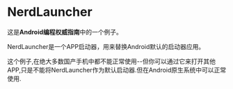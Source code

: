 # NerdLauncher

这是**Android编程权威指南**中的一个例子。

NerdLauncher是一个APP启动器，用来替换Android默认的启动器应用。

这个例子,在绝大多数国产手机中都不能正常使用--但你可以通过它来打开其他APP,只是不能将NerdLauncher作为默认启动器.但在Android原生系统中可以正常使用.
